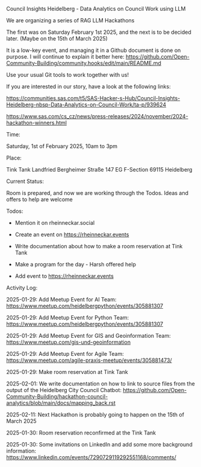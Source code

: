 Council Insights Heidelberg  - Data Analytics on Council Work using LLM

We are organizing a series of RAG LLM Hackathons 

The first was on Saturday February 1st 2025, and the next is to be decided later. (Maybe on the 15th of March 2025)

It is a low-key event, and managing it in a Github document is done on purpose. I will continue to explain it better here: https://github.com/Open-Community-Building/community.hooks/edit/main/README.md

Use your usual Git tools to work together with us!

If you are interested in our story, have a look at the following links:

https://communities.sas.com/t5/SAS-Hacker-s-Hub/Council-Insights-Heidelberg-nbsp-Data-Analytics-on-Council-Work/ta-p/939624

https://www.sas.com/cs_cz/news/press-releases/2024/november/2024-hackathon-winners.html

Time: 

Saturday, 1st of February 2025, 10am to 3pm

Place: 

Tink Tank Landfried
Bergheimer Straße 147 EG
F-Section
69115 Heidelberg

Current Status:

Room is prepared, and now we are working through the Todos. Ideas and offers to help are welcome

Todos:

- Mention it on rheinneckar.social

- Create an event on https://rheinneckar.events

- Write documentation about how to make a room reservation at Tink Tank

- Make a program for the day - Harsh offered help

- Add event to https://rheinneckar.events

Activity Log:

2025-01-29: Add Meetup Event for AI Team: https://www.meetup.com/heidelbergpython/events/305881307

2025-01-29: Add Meetup Event for Python Team: https://www.meetup.com/heidelbergpython/events/305881307

2025-01-29: Add Meetup Event for GIS and Geoinformation Team: https://www.meetup.com/gis-und-geoinformation

2025-01-29: Add Meetup Event for Agile Team: https://www.meetup.com/agile-praxis-meetup/events/305881473/

2025-01-29: Make room reservation at Tink Tank

2025-02-01: We write documentation on how to link to source files from the output of the Heidelberg City Council Chatbot: https://github.com/Open-Community-Building/hackathon-council-analytics/blob/main/docs/mapping_back.rst 

2025-02-11: Next Hackathon is probably going to happen on the 15th of March 2025

2025-01-30: Room reservation reconfirmed at the Tink Tank

2025-01-30: Some invitations on LinkedIn and add some more background information: https://www.linkedin.com/events/7290729119292551168/comments/

